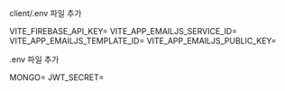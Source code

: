 client/.env 파일 추가

VITE_FIREBASE_API_KEY=
VITE_APP_EMAILJS_SERVICE_ID=
VITE_APP_EMAILJS_TEMPLATE_ID=
VITE_APP_EMAILJS_PUBLIC_KEY=



.env 파일 추가

MONGO=
JWT_SECRET=
